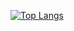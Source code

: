 

[![Top Langs](https://github-readme-stats.vercel.app/api/top-langs/?username=garamipt)](https://github.com/anuraghazra/github-readme-stats)

